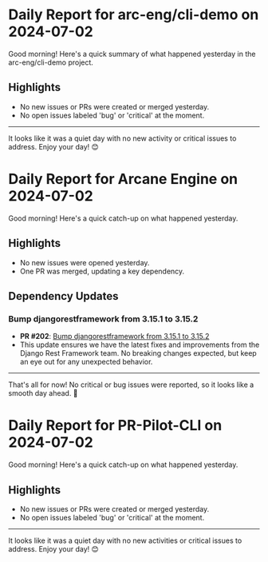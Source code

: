 # Daily Report for arc-eng/cli-demo on 2024-07-02

Good morning! Here's a quick summary of what happened yesterday in the arc-eng/cli-demo project.

## Highlights
- No new issues or PRs were created or merged yesterday.
- No open issues labeled 'bug' or 'critical' at the moment.

---

It looks like it was a quiet day with no new activity or critical issues to address. Enjoy your day! 😊


# Daily Report for Arcane Engine on 2024-07-02

Good morning! Here's a quick catch-up on what happened yesterday.

## Highlights
- No new issues were opened yesterday.
- One PR was merged, updating a key dependency.

## Dependency Updates
### Bump djangorestframework from 3.15.1 to 3.15.2
- **PR #202**: [Bump djangorestframework from 3.15.1 to 3.15.2](https://github.com/arc-eng/studio/pull/202)
- This update ensures we have the latest fixes and improvements from the Django Rest Framework team. No breaking changes expected, but keep an eye out for any unexpected behavior.

---

That's all for now! No critical or bug issues were reported, so it looks like a smooth day ahead. 🚀


# Daily Report for PR-Pilot-CLI on 2024-07-02

Good morning! Here's a quick catch-up on what happened yesterday.

## Highlights
- No new issues or PRs were created or merged yesterday.
- No open issues labeled 'bug' or 'critical' at the moment.

---

It looks like it was a quiet day with no new activities or critical issues to address. Enjoy your day! 😊


